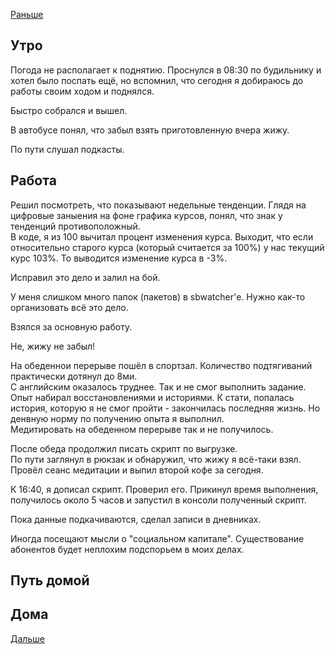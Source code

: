 [Раньше](2020.08.04.md)  
## Утро
Погода не располагает к поднятию. Проснулся в 08:30 по будильнику и хотел было поспать ещё, но вспомнил, что сегодня я добираюсь до работы своим ходом и поднялся.

Быстро собрался и вышел.

В автобусе понял, что забыл взять приготовленную вчера жижу.

По пути слушал подкасты.
## Работа
Решил посмотреть, что показывают недельные тенденции. Глядя на цифровые заныения на фоне графика курсов, понял, что знак у тенденций противоположный.  
В коде, я из 100 вычитал процент изменения курса. Выходит, что если относительно старого курса (который считается за 100%) у нас текущий курс 103%. То выводится изменение курса в -3%.

Исправил это дело и залил на бой.

У меня слишком много папок (пакетов) в sbwatcher'е. Нужно как-то организовать всё это дело.

Взялся за основную работу.

Не, жижу не забыл!

На обеденнои перерыве пошёл в спортзал. Количество подтягиваний практически дотянул до 8ми.  
С английским оказалось труднее. Так и не смог выполнить задание. Опыт набирал восстановлениями и историями. К стати, попалась история, которую я не смог пройти - закончилась последняя жизнь. Но денвную норму по получению опыта я выполнил.  
Медитировать на обеденном перерыве так и не получилось.

После обеда продолжил писать скрипт по выгрузке.  
По пути заглянул в рюкзак и обнаружил, что жижу я всё-таки взял.  
Провёл сеанс медитации и выпил второй кофе за сегодня.

К 16:40, я дописал скрипт. Проверил его. Прикинул время выполнения, получилось около 5 часов и запустил в консоли полученный скрипт.

Пока данные подкачиваются, сделал записи в дневниках.

Иногда посещают мысли о "социальном капитале". Существование абонентов будет неплохим подспорьем в моих делах.
## Путь домой
## Дома
[Дальше](2020.08.06.md)